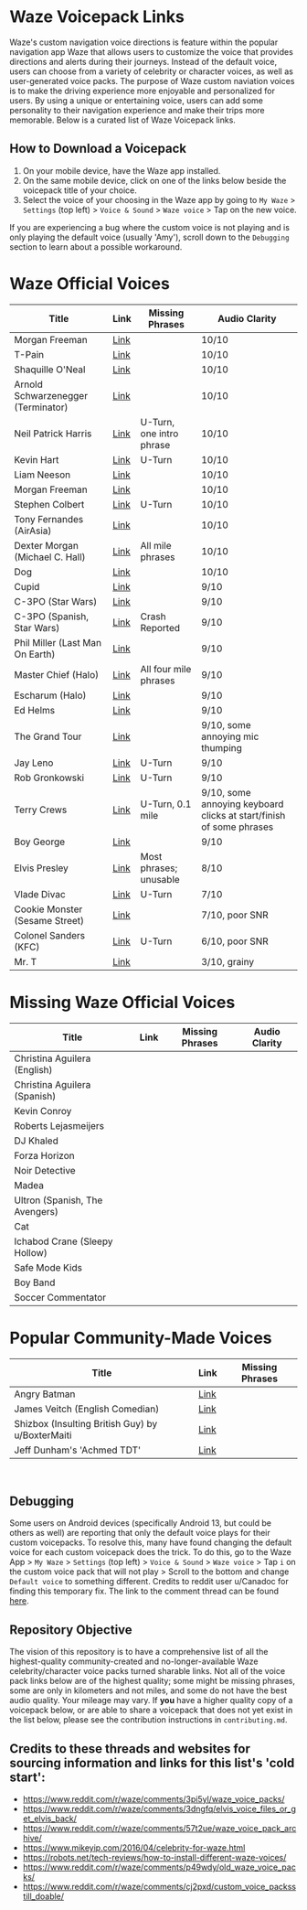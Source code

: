 # Waze Voicepack Links

Waze's custom navigation voice directions is feature within the popular navigation app Waze that allows users to customize the voice that provides directions and alerts during their journeys. Instead of the default voice, users can choose from a variety of celebrity or character voices, as well as user-generated voice packs. The purpose of Waze custom naviation voices is to make the driving experience more enjoyable and personalized for users. By using a unique or entertaining voice, users can add some personality to their navigation experience and make their trips more memorable.
Below is a curated list of Waze Voicepack links. 

## How to Download a Voicepack 
1. On your mobile device, have the Waze app installed.
2. On the same mobile device, click on one of the links below beside the voicepack title of your choice.
3. Select the voice of your choosing in the Waze app by going to `My Waze` > `Settings` (top left) > `Voice & Sound` > `Waze voice` > Tap on the new voice.

If you are experiencing a bug where the custom voice is not playing and is only playing the default voice (usually 'Amy'), scroll down to the `Debugging` section to learn about a possible workaround. 
<br>

# Waze Official Voices
| Title                             | Link                                                                      | Missing Phrases            | Audio Clarity                |
| --------------------------------- | ------------------------------------------------------------------------- | -------------------------- | ---------------------------- |
| Morgan Freeman                    |[Link](https://waze.com/ul?acvp=9E5BC409-A342-4C3F-8E90-FF511D6D5ED5)      |                            |10/10                         |
| T-Pain                            |[Link](https://waze.com/ul?acvp=F756E1E3-C1ED-4673-9567-336A65B81550)      |                            |10/10                         |
| Shaquille O'Neal                  |[Link](https://waze.com/ul?acvp=B6A59A15-F67A-49D2-9739-41973CBEEB20)      |                            |10/10                         |
| Arnold Schwarzenegger (Terminator)|[Link](https://waze.com/ul?acvp=FE27FDD2-5AE2-4E5E-A502-98A19C94EE1B)      |                            |10/10                         |
| Neil Patrick Harris               |[Link](https://waze.com/ul?acvp=CEAC8239-71A1-40E4-899A-661FB43A77B5)      |U-Turn, one intro phrase    |10/10                         |
| Kevin Hart                        |[Link](https://waze.com/ul?acvp=7D8213FA-2FD5-41D5-A26E-2ADC971E65F7)      |U-Turn                      |10/10                         |
| Liam Neeson                       |[Link](https://waze.com/ul?acvp=996e7c80-7922-4b5e-93b3-39beff864f3c)      |                            |10/10                         |
| Morgan Freeman                    |[Link](https://waze.com/ul?acvp=9E5BC409-A342-4C3F-8E90-FF511D6D5ED5)      |                            |10/10                         |
| Stephen Colbert                   |[Link](https://waze.com/ul?acvp=910CBAA5-5E79-4447-A28A-07EA47CC8B76)      |U-Turn                      |10/10                         |
| Tony Fernandes (AirAsia)          |[Link](https://waze.com/ul?acvp=75353987-5055-4C6D-98F6-18AA4496BD9C)      |                            |10/10                         |
| Dexter Morgan (Michael C. Hall)   |[Link](https://waze.com/ul?acvp=b7f530dd-09f9-4256-89a3-2a759554a2e5)      |All mile phrases            |10/10                         |
| Dog                               |[Link](https://waze.com/ul?acvp=590c035b-986a-4bc7-a665-a3c271017894)      |                            |10/10                         |
| Cupid                             |[Link](https://waze.com/ul?acvp=9400427c-f69b-4be2-bdbf-6ee9f34789c2)      |                            |9/10                          |
| C-3PO (Star Wars)                 |[Link](https://waze.com/ul?acvp=7EE59258-28AF-46D4-99F0-FE24808F04E0)      |                            |9/10                          |
| C-3PO (Spanish, Star Wars)        |[Link](https://waze.com/ul?acvp=65BD7D6B-DF3B-4649-B5E0-E5796F8E0B43)      |Crash Reported              |9/10                          |
| Phil Miller (Last Man On Earth)   |[Link](https://waze.com/ul?acvp=B1DC04B3-9D04-4DA6-BD0C-471A6D8BD841)      |                            |9/10                          |
| Master Chief (Halo)               |[Link](https://waze.com/ul?acvp=4f3415ff-b6d1-4c05-bfaf-7b88cdd01a88)      |All four mile phrases       |9/10                          |
| Escharum (Halo)                   |[Link](https://waze.com/ul?acvp=3f81ff34-466c-4aba-b984-25406a02e3d1)      |                            |9/10                          |
| Ed Helms                          |[Link](https://waze.com/ul?acvp=241CD4A3-3E35-4EBB-822B-BAC71CB3563A)      |                            |9/10                          |
| The Grand Tour                    |[Link](https://waze.com/ul?acvp=5485F8E2-FD27-4A7F-91E7-4F1785CDEB56)      |                            |9/10, some annoying mic thumping|
| Jay Leno                          |[Link](https://waze.com/ul?acvp=1F511A6F-6DF3-46E0-858D-53E6D489A0FE)      |U-Turn                      |9/10                          |
| Rob Gronkowski                    |[Link](https://waze.com/ul?acvp=82E7E1A4-9164-418C-BE1F-C6D7F1070150)      |U-Turn                      |9/10                          |
| Terry Crews                       |[Link](https://waze.com/ul?acvp=74A17DB5-DB93-4DF1-8036-CDFA99692144)      |U-Turn, 0.1 mile            |9/10, some annoying keyboard clicks at start/finish of some phrases |
| Boy George                        |[Link](https://waze.com/ul?acvp=7c06133e-73e7-40e9-9e65-f1317c10863c)      |                            |9/10                          |
| Elvis Presley                     |[Link](https://waze.com/ul?acvp=10E95E2D-157D-4F60-B472-72A5185DAABD)      |Most phrases; unusable      |8/10                          |
| Vlade Divac                       |[Link](https://waze.com/ul?acvp=2A2745BD-EB06-4577-9EB6-DBCA2B2F2F45)      |U-Turn                      |7/10                          |
| Cookie Monster (Sesame Street)    |[Link](https://waze.com/ul?acvp=74ae02e2-d817-4384-86ea-f8a5b3a1926a)      |                            |7/10, poor SNR                |
| Colonel Sanders (KFC)             |[Link](https://waze.com/ul?acvp=5C1F6F08-BE6F-4578-A2F7-7A01D0FA8044)      |U-Turn                      |6/10, poor SNR                |
| Mr. T                             |[Link](https://waze.com/ul?acvp=3D852AE0-9EB4-4BBA-995E-A403CB7FAEDC)      |                            |3/10, grainy                  |

# Missing Waze Official Voices
| Title                             | Link                                                                      | Missing Phrases            | Audio Clarity                |
| --------------------------------- | ------------------------------------------------------------------------- | -------------------------- | ---------------------------- |
| Christina Aguilera (English)      |[]()                                                                       |                            |                              |
| Christina Aguilera (Spanish)      |[]()                                                                       |                            |                              |
| Kevin Conroy                      |[]()                                                                       |                            |                              |
| Roberts Lejasmeijers              |[]()                                                                       |                            |                              |
| DJ Khaled                         |[]()                                                                       |                            |                              |
| Forza Horizon                     |[]()                                                                       |                            |                              |
| Noir Detective                    |[]()                                                                       |                            |                              |
| Madea                             |[]()                                                                       |                            |                              |
| Ultron (Spanish, The Avengers)    |[]()                                                                       |                            |                              |
| Cat                               |[]()                                                                       |                            |                              |
| Ichabod Crane (Sleepy Hollow)     |[]()                                                                       |                            |                              |
| Safe Mode Kids                    |[]()                                                                       |                            |                              |
| Boy Band                          |[]()                                                                       |                            |                              |
| Soccer Commentator                |[]()                                                                       |                            |                              |

# Popular Community-Made Voices
| Title                             | Link                                                                      | Missing Phrases            |
| --------------------------------- | ------------------------------------------------------------------------- | -------------------------- |
| Angry Batman                      |[Link](https://waze.com/ul?acvp=AA20F70F-58AB-4357-82A2-D06A275F1208)      |                            |
| James Veitch (English Comedian)   |[Link](https://waze.com/ul?acvp=5D75A1F4-50BC-4EDE-AEFA-753B50C64FC0)      |                            |
| Shizbox (Insulting British Guy) by u/BoxterMaiti |[Link](https://waze.com/ul?acvp=ca207b6b-e835-4c0a-9df7-cdba1fa7db69)      |                            |
| Jeff Dunham's 'Achmed TDT'        |[Link](https://waze.com/ul?acvp=FEABF983-93B9-4B03-8314-5BFD5B91497D)      |                            |

<br>

## Debugging
Some users on Android devices (specifically Android 13, but could be others as well) are reporting that only the default voice plays for their custom voicepacks. To resolve this, many have found changing the default voice for each custom voicepack does the trick. To do this, go to the Waze App > `My Waze` > `Settings` (top left) > `Voice & Sound` > `Waze voice` > Tap `i` on the custom voice pack that will not play > Scroll to the bottom and change `Default voice` to something different. Credits to reddit user u/Canadoc for finding this temporary fix. The link to the comment thread can be found [here](https://www.reddit.com/r/waze/comments/122wwx7/comment/jdu25jx/?utm_source=share&utm_medium=web2x&context=3).

## Repository Objective
The vision of this repository is to have a comprehensive list of all the highest-quality community-created and no-longer-available Waze celebrity/character voice packs turned sharable links. Not all of the voice pack links below are of the highest quality; some might be missing phrases, some are only in kilometers and not miles, and some do not have the best audio quality. Your mileage may vary. If **you** have a higher quality copy of a voicepack below, or are able to share a voicepack that does not yet exist in the list below, please see the contribution instructions in `contributing.md`.

## Credits to these threads and websites for sourcing information and links for this list's 'cold start':
- https://www.reddit.com/r/waze/comments/3pi5yl/waze_voice_packs/
- https://www.reddit.com/r/waze/comments/3dngfq/elvis_voice_files_or_get_elvis_back/
- https://www.reddit.com/r/waze/comments/57t2ue/waze_voice_pack_archive/
- https://www.mikeyip.com/2016/04/celebrity-for-waze.html
- https://robots.net/tech-reviews/how-to-install-different-waze-voices/
- https://www.reddit.com/r/waze/comments/p49wdy/old_waze_voice_packs/
- https://www.reddit.com/r/waze/comments/cj2pxd/custom_voice_packsstill_doable/
